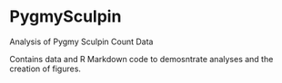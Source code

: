 # PygmySculpin
Analysis of Pygmy Sculpin Count Data

Contains data and R Markdown code to demosntrate analyses and the creation of figures.
